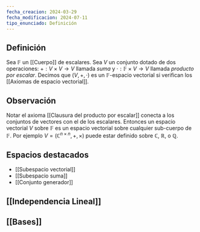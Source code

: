 ```yaml
---
fecha_creacion: 2024-03-29
fecha_modificacion: 2024-07-11
tipo_enunciado: Definición
---
```

## Definición
Sea $\mathbb{F}$ un [[Cuerpo]] de escalares. Sea $V$ un conjunto dotado de dos operaciones: $+ : V \times V \to V$ llamada *suma* y $\cdot : \mathbb{F} \times V \to V$ llamada *producto por escalar*. Decimos que $(V, +, \cdot)$ es un $\mathbb{F}$-espacio vectorial si verifican los [[Axiomas de espacio vectorial]].

## Observación
Notar el axioma [[Clausura del producto por escalar]] conecta a los conjuntos de vectores con el de los escalares. Entonces un espacio vectorial $V$ sobre $\mathbb{F}$ es un espacio vectorial sobre cualquier sub-cuerpo de $\mathbb{F}$. Por ejemplo $V = (\mathbb{C}^{n \times n}, +, \times)$ puede estar definido sobre $\mathbb{C}$, $\mathbb{R}$, o $\mathbb{Q}$.
## Espacios destacados
 - [[Subespacio vectorial]]
 - [[Subespacio suma]]
 - [[Conjunto generador]]

## [[Independencia Lineal]]
## [[Bases]]